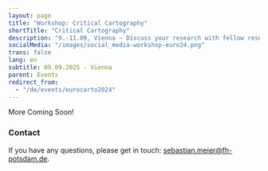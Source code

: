 ```yaml
---
layout: page
title: "Workshop: Critical Cartography"
shortTitle: "Critical Cartography"
description: "9.-11.09, Vienna – Discuss your research with fellow researchers."
socialMedia: "/images/social_media-workshop-euro24.png"
trans: false
lang: en
subtitle: 09.09.2025 - Vienna
parent: Events
redirect_from:
  - "/de/events/eurocarto2024"
---
```


More Coming Soon!

### Contact
If you have any questions, please get in touch: [sebastian.meier@fh-potsdam.de](mailto:sebastian.meier@fh-potsdam.de).
